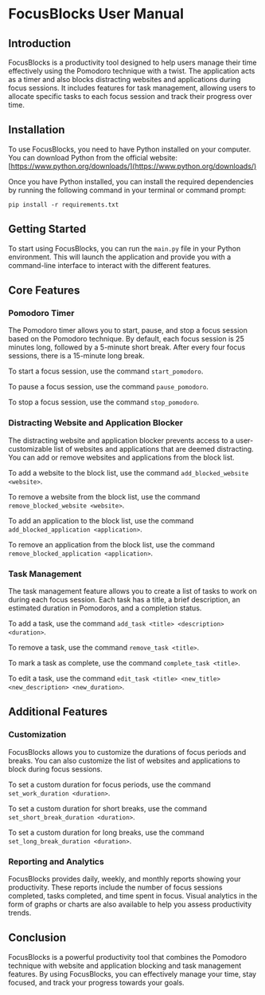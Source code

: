 # FocusBlocks User Manual

## Introduction

FocusBlocks is a productivity tool designed to help users manage their time effectively using the Pomodoro technique with a twist. The application acts as a timer and also blocks distracting websites and applications during focus sessions. It includes features for task management, allowing users to allocate specific tasks to each focus session and track their progress over time.

## Installation

To use FocusBlocks, you need to have Python installed on your computer. You can download Python from the official website: [https://www.python.org/downloads/](https://www.python.org/downloads/)

Once you have Python installed, you can install the required dependencies by running the following command in your terminal or command prompt:

```
pip install -r requirements.txt
```

## Getting Started

To start using FocusBlocks, you can run the `main.py` file in your Python environment. This will launch the application and provide you with a command-line interface to interact with the different features.

## Core Features

### Pomodoro Timer

The Pomodoro timer allows you to start, pause, and stop a focus session based on the Pomodoro technique. By default, each focus session is 25 minutes long, followed by a 5-minute short break. After every four focus sessions, there is a 15-minute long break.

To start a focus session, use the command `start_pomodoro`.

To pause a focus session, use the command `pause_pomodoro`.

To stop a focus session, use the command `stop_pomodoro`.

### Distracting Website and Application Blocker

The distracting website and application blocker prevents access to a user-customizable list of websites and applications that are deemed distracting. You can add or remove websites and applications from the block list.

To add a website to the block list, use the command `add_blocked_website <website>`.

To remove a website from the block list, use the command `remove_blocked_website <website>`.

To add an application to the block list, use the command `add_blocked_application <application>`.

To remove an application from the block list, use the command `remove_blocked_application <application>`.

### Task Management

The task management feature allows you to create a list of tasks to work on during each focus session. Each task has a title, a brief description, an estimated duration in Pomodoros, and a completion status.

To add a task, use the command `add_task <title> <description> <duration>`.

To remove a task, use the command `remove_task <title>`.

To mark a task as complete, use the command `complete_task <title>`.

To edit a task, use the command `edit_task <title> <new_title> <new_description> <new_duration>`.

## Additional Features

### Customization

FocusBlocks allows you to customize the durations of focus periods and breaks. You can also customize the list of websites and applications to block during focus sessions.

To set a custom duration for focus periods, use the command `set_work_duration <duration>`.

To set a custom duration for short breaks, use the command `set_short_break_duration <duration>`.

To set a custom duration for long breaks, use the command `set_long_break_duration <duration>`.

### Reporting and Analytics

FocusBlocks provides daily, weekly, and monthly reports showing your productivity. These reports include the number of focus sessions completed, tasks completed, and time spent in focus. Visual analytics in the form of graphs or charts are also available to help you assess productivity trends.

## Conclusion

FocusBlocks is a powerful productivity tool that combines the Pomodoro technique with website and application blocking and task management features. By using FocusBlocks, you can effectively manage your time, stay focused, and track your progress towards your goals.